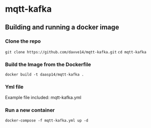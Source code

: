 # mqtt-kafka

## Building and running a docker image

### Clone the repo
`git clone https://github.com/davve14/mqtt-kafka.git`
`cd mqtt-kafka`

### Build the Image from the Dockerfile
`docker build -t daasp14/mqtt-kafka .`

### Yml file
Example file included: mqtt-kafka.yml
     
### Run a new container
`docker-compose -f mqtt-kafka.yml up -d`

